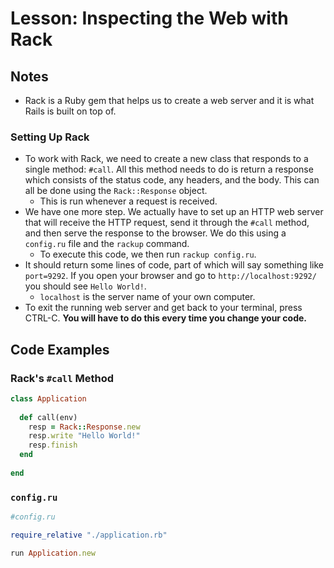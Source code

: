 # Lesson: Inspecting the Web with Rack

## Notes

- Rack is a Ruby gem that helps us to create a web server and it is what Rails is built on top of.

### Setting Up Rack

- To work with Rack, we need to create a new class that responds to a single method: `#call`. All this method needs to do is return a response which consists of the status code, any headers, and the body. This can all be done using the `Rack::Response` object.
  - This is run whenever a request is received.
- We have one more step. We actually have to set up an HTTP web server that will receive the HTTP request, send it through the `#call` method, and then serve the response to the browser. We do this using a `config.ru` file and the `rackup` command.
  - To execute this code, we then run `rackup config.ru`.
- It should return some lines of code, part of which will say something like `port=9292`. If you open your browser and go to `http://localhost:9292/` you should see `Hello World!`.
  - `localhost` is the server name of your own computer.
- To exit the running web server and get back to your terminal, press CTRL-C. **You will have to do this every time you change your code.**

## Code Examples

### Rack's `#call` Method

```ruby
class Application
  
  def call(env)
    resp = Rack::Response.new
    resp.write "Hello World!"
    resp.finish
  end
  
end
```

### `config.ru`

```ruby
#config.ru

require_relative "./application.rb"

run Application.new
```
